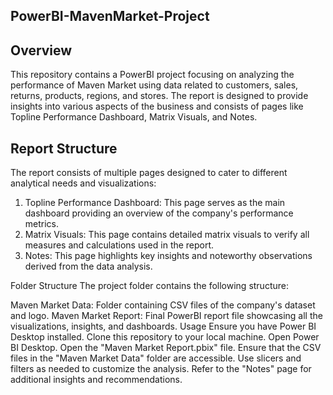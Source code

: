 ## PowerBI-MavenMarket-Project
## Overview
This repository contains a PowerBI project focusing on analyzing the performance of Maven Market using data related to customers, sales, returns, products, regions, and stores. The report is designed to provide insights into various aspects of the business and consists of pages like Topline Performance Dashboard, Matrix Visuals, and Notes.

## Report Structure
The report consists of multiple pages designed to cater to different analytical needs and visualizations:

1. Topline Performance Dashboard: This page serves as the main dashboard providing an overview of the company's performance metrics.
2. Matrix Visuals: This page contains detailed matrix visuals to verify all measures and calculations used in the report.
3. Notes: This page highlights key insights and noteworthy observations derived from the data analysis.

Folder Structure
The project folder contains the following structure:

Maven Market Data: Folder containing CSV files of the company's dataset and logo.
Maven Market Report: Final PowerBI report file showcasing all the visualizations, insights, and dashboards.
Usage
Ensure you have Power BI Desktop installed.
Clone this repository to your local machine.
Open Power BI Desktop.
Open the "Maven Market Report.pbix" file.
Ensure that the CSV files in the "Maven Market Data" folder are accessible.
Use slicers and filters as needed to customize the analysis.
Refer to the "Notes" page for additional insights and recommendations.
